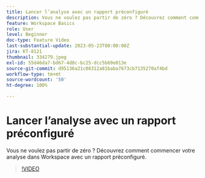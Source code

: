 ```yaml
---
title: Lancer l’analyse avec un rapport préconfiguré
description: Vous ne voulez pas partir de zéro ? Découvrez comment commencer votre analyse dans Workspace avec un rapport préconfiguré.
feature: Workspace Basics
role: User
level: Beginner
doc-type: Feature Video
last-substantial-update: 2023-05-23T00:00:00Z
jira: KT-8121
thumbnail: 334279.jpeg
exl-id: 55d46da7-bd67-4d8c-bc25-dcc5b69e013e
source-git-commit: d95136a21c08312a81baba7673cb7135270af4bd
workflow-type: tm+mt
source-wordcount: '50'
ht-degree: 100%

---
```


# Lancer l’analyse avec un rapport préconfiguré

Vous ne voulez pas partir de zéro ? Découvrez comment commencer votre analyse dans Workspace avec un rapport préconfiguré.

>[!VIDEO](https://video.tv.adobe.com/v/334279/?learn=on)
